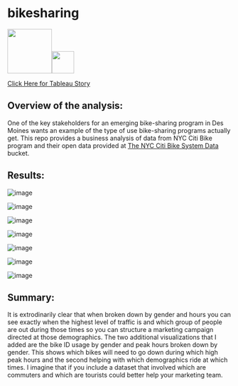 # bikesharing

<img src="https://user-images.githubusercontent.com/101137700/182008780-80e9c2bf-3fac-4d58-803e-51396a11e70d.png" width="100"><img src="https://user-images.githubusercontent.com/101137700/181668163-8e2e28e1-b464-465b-a1a3-29bb096f56ff.png" width="50">


 [Click Here for Tableau Story](https://public.tableau.com/app/profile/arielle.colasanto/viz/Module14Challenge-NYCCitiBike_16564462338260/Module14StoryChallenge?publish=yes)


## Overview of the analysis: 

One of the key stakeholders for an emerging bike-sharing program in Des Moines wants an example of the type of use bike-sharing programs actually get. This repo provides a business analysis of data from NYC Citi Bike program and their open data provided at [The NYC Citi Bike System Data](https://ride.citibikenyc.com/system-data) bucket.

## Results: 

![image](https://user-images.githubusercontent.com/101137700/176728926-42693151-cbf9-4667-a671-277709e8831f.png)

![image](https://user-images.githubusercontent.com/101137700/176728969-0593f217-a9db-4ce6-ad08-bbdb8191e471.png)

![image](https://user-images.githubusercontent.com/101137700/176729022-a3420d9c-b633-419b-9974-4288fab3285a.png)

![image](https://user-images.githubusercontent.com/101137700/176729132-851c0170-7c47-47b7-840f-4eeb76082e98.png)

![image](https://user-images.githubusercontent.com/101137700/176729175-37f7532e-2786-4111-a13f-bd92da573779.png)

![image](https://user-images.githubusercontent.com/101137700/176729223-ddcc2425-eee9-4b9c-8ed9-128b11aa5f74.png)

![image](https://user-images.githubusercontent.com/101137700/176729249-65fee3cf-d6bb-4380-a4a2-329d621bcd9d.png)


## Summary: 

It is extrodinarily clear that when broken down by gender and hours you can see exactly when the highest level of traffic is and which group of people are out during those times so you can structure a marketing campaign directed at those demographics. The two additional visualizations that I added are the bike ID usage by gender and peak hours broken down by gender. This shows which bikes will need to go down during which high peak hours and the second helping with which demographics ride at which times. I imagine that if you include a dataset that involved which are commuters and which are tourists could better help your marketing team. 
